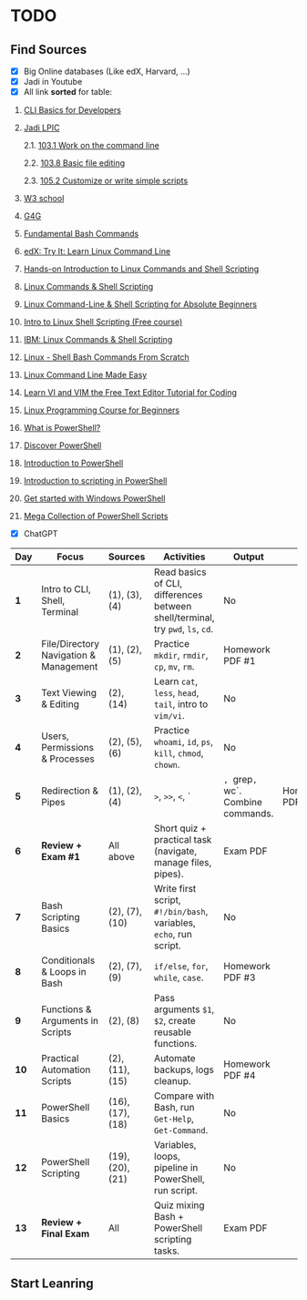 # TODO

## Find Sources

- [x] Big Online databases (Like edX, Harvard, ...)
- [x] Jadi in Youtube
- [x] All link **sorted** for table:

1. [CLI Basics for Developers](https://daily.dev/blog/cli-basics-for-developers)

2. [Jadi LPIC](https://linux1st.com/archives.html)

    2.1. [103.1 Work on the command line ](https://linux1st.com/1031-work-on-the-command-line.html)

    2.2. [103.8 Basic file editing ](https://linux1st.com/1038-basic-file-editing.html)

    2.3. [105.2 Customize or write simple scripts](https://linux1st.com/1052-customize-or-write-simple-scripts.html)

4. [W3 school](https://www.w3schools.com/whatis/whatis_cli.asp)

5. [G4G](https://www.geeksforgeeks.org/linux-unix/introduction-linux-shell-shell-scripting/)

6. [ Fundamental Bash Commands ](https://codingnomads.com/fundamental-bash-commands)

7. [edX: Try It: Learn Linux Command Line](https://www.edx.org/learn/linux/edx-try-it-learn-linux-command-line)

8. [Hands-on Introduction to Linux Commands and Shell Scripting](https://www.coursera.org/learn/hands-on-introduction-to-linux-commands-and-shell-scripting#modules)

9. [Linux Commands & Shell Scripting](https://www.coursera.org/learn/linux-commands-and-shell-scripting-bits)

10. [Linux Command-Line & Shell Scripting for Absolute Beginners](https://www.classcentral.com/course/udemy-linux-command-line-and-shell-scripting-masterclass-283435)

11. [Intro to Linux Shell Scripting (Free course)](https://www.udemy.com/course/linux-shell-scripting-free/?srsltid=AfmBOooIDdXU96r9y2Nz9088NCiEbBaUuNJaeoKBpdoUNtrFpCa69LiG)

12. [IBM: Linux Commands & Shell Scripting](https://www.edx.org/learn/linux/ibm-linux-commands-shell-scripting)

13. [Linux - Shell Bash Commands From Scratch](https://coursesity.com/course-detail/linux-shell-bash-commands-from-scratch)

14. [Linux Command Line Made Easy ](https://coursesity.com/course-detail/linux-command-line-made-easy-)

15. [Learn VI and VIM the Free Text Editor Tutorial for Coding ](https://coursesity.com/course-detail/learn-vi-and-vim-the-free-text-editor-tutorial-for-coding-)

16. [Linux Programming Course for Beginners](https://coursesity.com/course-detail/linux-programming-course-for-beginners)

17. [What is PowerShell?](https://learn.microsoft.com/en-us/powershell/scripting/overview?view=powershell-7.5)

18. [Discover PowerShell](https://learn.microsoft.com/en-us/powershell/scripting/discover-powershell?view=powershell-7.5)

19. [Introduction to PowerShell](https://learn.microsoft.com/en-us/training/modules/introduction-to-powershell/)

20. [Introduction to scripting in PowerShell](https://learn.microsoft.com/en-us/training/modules/script-with-powershell/)

21. [Get started with Windows PowerShell](https://learn.microsoft.com/en-us/training/paths/get-started-windows-powershell/)

22. [Mega Collection of PowerShell Scripts](https://github.com/fleschutz/PowerShell)

- [x] ChatGPT

| Day    | Focus                                  | Sources          | Activities                                                                     | Output                             |                 |
| ------ | -------------------------------------- | ---------------- | ------------------------------------------------------------------------------ | ---------------------------------- | --------------- |
| **1**  | Intro to CLI, Shell, Terminal          | (1), (3), (4)    | Read basics of CLI, differences between shell/terminal, try `pwd`, `ls`, `cd`. | No                                 |                 |
| **2**  | File/Directory Navigation & Management | (1), (2), (5)    | Practice `mkdir`, `rmdir`, `cp`, `mv`, `rm`.                                   | Homework PDF #1                    |                 |
| **3**  | Text Viewing & Editing                 | (2), (14)        | Learn `cat`, `less`, `head`, `tail`, intro to `vim/vi`.                        | No                                 |                 |
| **4**  | Users, Permissions & Processes         | (2), (5), (6)    | Practice `whoami`, `id`, `ps`, `kill`, `chmod`, `chown`.                       | No                                 |                 |
| **5**  | Redirection & Pipes                    | (1), (2), (4)    | `>`, `>>`, `<`, `                                                              | `, `grep`, `wc`. Combine commands. | Homework PDF #2 |
| **6**  | **Review + Exam #1**                   | All above        | Short quiz + practical task (navigate, manage files, pipes).                   | Exam PDF                           |                 |
| **7**  | Bash Scripting Basics                  | (2), (7), (10)   | Write first script, `#!/bin/bash`, variables, `echo`, run script.              | No                                 |                 |
| **8**  | Conditionals & Loops in Bash           | (2), (7), (9)    | `if/else`, `for`, `while`, `case`.                                             | Homework PDF #3                    |                 |
| **9**  | Functions & Arguments in Scripts       | (2), (8)         | Pass arguments `$1`, `$2`, create reusable functions.                          | No                                 |                 |
| **10** | Practical Automation Scripts           | (2), (11), (15)  | Automate backups, logs cleanup.                                                | Homework PDF #4                    |                 |
| **11** | PowerShell Basics                      | (16), (17), (18) | Compare with Bash, run `Get-Help`, `Get-Command`.                              | No                                 |                 |
| **12** | PowerShell Scripting                   | (19), (20), (21) | Variables, loops, pipeline in PowerShell, run script.                          | No                                 |                 |
| **13** | **Review + Final Exam**                | All              | Quiz mixing Bash + PowerShell scripting tasks.                                 | Exam PDF                           |                 |

## Start Leanring
